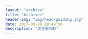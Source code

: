 ```yaml
---
layout: "archive"
title: "Archives"
header-img: "img/head/guidang.jpg"
date: 2017-03-20 20:49:56
description: "这里是归档"
---
```

